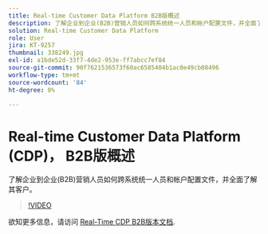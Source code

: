 ```yaml
---
title: Real-time Customer Data Platform B2B版概述
description: 了解企业到企业(B2B)营销人员如何跨系统统一人员和帐户配置文件，并全面了解其客户。
solution: Real-time Customer Data Platform
role: User
jira: KT-9257
thumbnail: 338249.jpg
exl-id: a1bde52d-33f7-4de2-953e-ff7abcc7ef84
source-git-commit: 90f7621536573f60ac6585404b1ac0e49cb08496
workflow-type: tm+mt
source-wordcount: '84'
ht-degree: 0%

---
```


# Real-time Customer Data Platform (CDP)， B2B版概述

了解企业到企业(B2B)营销人员如何跨系统统一人员和帐户配置文件，并全面了解其客户。

>[!VIDEO](https://video.tv.adobe.com/v/338249?quality=12&learn=on)

欲知更多信息，请访问 [Real-Time CDP B2B版本文档](https://experienceleague.adobe.com/docs/experience-platform/rtcdp/b2b-overview.html).

